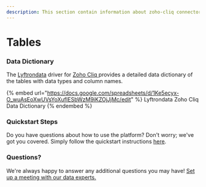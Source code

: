 ```yaml
---
description: This section contain information about zoho-cliq connector tables information
---
```


# Tables

### Data Dictionary

The [Lyftrondata](https://www.lyftrondata.com/) driver for [Zoho Cliq](https://www.lyftrondata.com/integration/business-analytics/zoho-cliq//)[ ](https://www.lyftrondata.com/integration/zoho-cliq/)provides a detailed data dictionary of the tables with data types and column names.

{% embed url="https://docs.google.com/spreadsheets/d/1Ke5ecyx-O_wuAsEoXwUVsYoXufIESbWzM9iKZOjJjMc/edit" %}
Lyftrondata Zoho Cliq Data Dictionary
{% endembed %}

### Quickstart Steps

Do you have questions about how to use the platform? Don't worry; we've got you covered. Simply follow the quickstart instructions [here](../README.md).

### Questions? <a href="#questions" id="questions"></a>

We're always happy to answer any additional questions you may have! [Set up a meeting with our data experts.](https://www.lyftrondata.com/book-a-meeting/)

